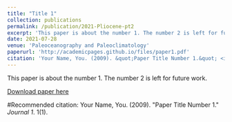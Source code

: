 ```yaml
---
title: "Title 1"
collection: publications
permalink: /publication/2021-Pliocene-pt2
excerpt: 'This paper is about the number 1. The number 2 is left for future work.'
date: 2021-07-28
venue: 'Paleoceanography and Paleoclimatology'
paperurl: 'http://academicpages.github.io/files/paper1.pdf'
citation: 'Your Name, You. (2009). &quot;Paper Title Number 1.&quot; <i>Journal 1</i>. 1(1).'
---
```

This paper is about the number 1. The number 2 is left for future work.

[Download paper here](http://academicpages.github.io/files/paper1.pdf)

#Recommended citation: Your Name, You. (2009). "Paper Title Number 1." <i>Journal 1</i>. 1(1).
